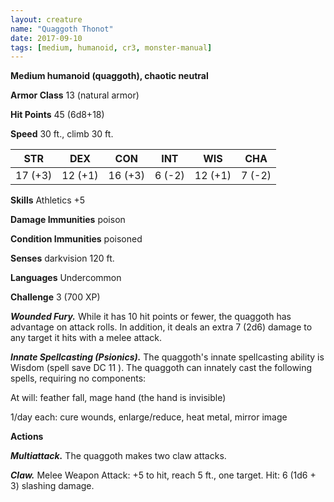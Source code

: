 ```yaml
---
layout: creature
name: "Quaggoth Thonot"
date: 2017-09-10
tags: [medium, humanoid, cr3, monster-manual]
---
```


**Medium humanoid (quaggoth), chaotic neutral**

**Armor Class** 13 (natural armor)

**Hit Points** 45 (6d8+18)

**Speed** 30 ft., climb 30 ft.

|   STR   |   DEX   |   CON   |   INT   |   WIS   |   CHA   |
|:-----:|:-----:|:-----:|:-----:|:-----:|:-----:|
| 17 (+3) | 12 (+1) | 16 (+3) | 6 (-2) | 12 (+1) | 7 (-2) |

**Skills** Athletics +5

**Damage Immunities** poison

**Condition Immunities** poisoned

**Senses** darkvision 120 ft.

**Languages** Undercommon

**Challenge** 3 (700 XP)

***Wounded Fury.*** While it has 10 hit points or fewer, the quaggoth has advantage on attack rolls. In addition, it deals an extra 7 (2d6) damage to any target it hits with a melee attack.

***Innate Spellcasting (Psionics).*** The quaggoth's innate spellcasting ability is Wisdom (spell save DC 11 ). The quaggoth can innately cast the following spells, requiring no components: 

At will: feather fall, mage hand (the hand is invisible)

1/day each: cure wounds, enlarge/reduce, heat metal, mirror image

**Actions**

***Multiattack.*** The quaggoth makes two claw attacks.

***Claw.*** Melee Weapon Attack: +5 to hit, reach 5 ft., one target. Hit: 6 (1d6 + 3) slashing damage.

